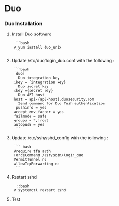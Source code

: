 # Duo

### Duo Installation

1. Install Duo software

        ```bash
        # yum install duo_unix
        ```

2. Update  /etc/duo/login_duo.conf with the following :

        ```bash
        [duo]
        ; Duo integration key
        ikey = {integration key}
        ; Duo secret key
        skey ={secret key}
        ; Duo API host
        host = api-{api-host}.duosecurity.com
        ; Send command for Duo Push authentication
        ;pushinfo = yes
        accept_env_factor = yes
        failmode = safe
        groups = *,!root
        autopush = yes
        ```

3. Update /etc/ssh/sshd_config with the following  :

        ``` bash
        #require tfa auth
        ForceCommand /usr/sbin/login_duo
        PermitTunnel no
        AllowTcpForwarding no
        ```

4. Restart sshd

        :::bash
        # systemctl restart sshd

5. Test
